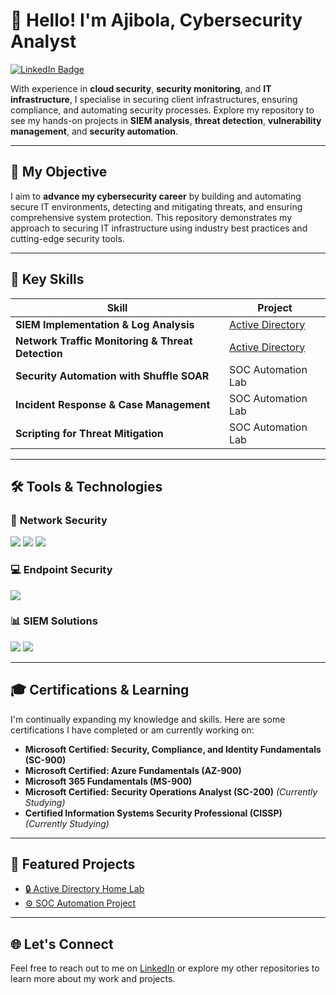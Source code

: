 # 👋 Hello! I'm Ajibola, Cybersecurity Analyst

[![LinkedIn Badge](https://img.shields.io/badge/-LinkedIn-0072b1?&style=for-the-badge&logo=linkedin&logoColor=white)](https://www.linkedin.com/in/ajibola-lawal/)

With experience in **cloud security**, **security monitoring**, and **IT infrastructure**, I specialise in securing client infrastructures, ensuring compliance, and automating security processes. Explore my repository to see my hands-on projects in **SIEM analysis**, **threat detection**, **vulnerability management**, and **security automation**.

---

## 🎯 My Objective

I aim to **advance my cybersecurity career** by building and automating secure IT environments, detecting and mitigating threats, and ensuring comprehensive system protection. This repository demonstrates my approach to securing IT infrastructure using industry best practices and cutting-edge security tools.

---

## 🔧 Key Skills

| **Skill**                                        | **Project**                                                   |
|--------------------------------------------------|---------------------------------------------------------------|
| **SIEM Implementation & Log Analysis**            | [Active Directory](https://github.com/Ajibolawal/Active-Directory-Home-Lab/blob/main/README.md)   |
| **Network Traffic Monitoring & Threat Detection** | [Active Directory](https://github.com/Ajibolawal/Active-Directory-Home-Lab/blob/main/README.md)   |
| **Security Automation with Shuffle SOAR**         | SOC Automation Lab                                            |
| **Incident Response & Case Management**           | SOC Automation Lab                                            |
| **Scripting for Threat Mitigation**               | SOC Automation Lab                                            |

---

## 🛠️ Tools & Technologies

### 🔌 **Network Security**
<div>
    <img src="https://img.shields.io/badge/-Wireshark-1679A7?&style=for-the-badge&logo=Wireshark&logoColor=white" />
    <img src="https://img.shields.io/badge/-Suricata-EF3B2D?&style=for-the-badge&logo=Suricata&logoColor=white" />
    <img src="https://img.shields.io/badge/-Zeek-777BB4?&style=for-the-badge&logo=Zeek&logoColor=white" />
</div>

### 💻 **Endpoint Security**
<div>
    <img src="https://img.shields.io/badge/-Microsoft_Defender_for_Endpoint-00A4EF?&style=for-the-badge&logo=Microsoft&logoColor=white" />
</div>

### 📊 **SIEM Solutions**
<div>
    <img src="https://img.shields.io/badge/-Microsoft_Sentinel-0078D4?&style=for-the-badge&logo=Microsoft&logoColor=white" />
    <img src="https://img.shields.io/badge/-Splunk-000000?&style=for-the-badge&logo=Splunk&logoColor=white" />
</div>

---

## 🎓 Certifications & Learning

I'm continually expanding my knowledge and skills. Here are some certifications I have completed or am currently working on:

- **Microsoft Certified: Security, Compliance, and Identity Fundamentals (SC-900)**
- **Microsoft Certified: Azure Fundamentals (AZ-900)**
- **Microsoft 365 Fundamentals (MS-900)**
- **Microsoft Certified: Security Operations Analyst (SC-200)** *(Currently Studying)*
- **Certified Information Systems Security Professional (CISSP)** *(Currently Studying)*

---

## 🔑 Featured Projects

- [🔒 Active Directory Home Lab](https://github.com/Ajibolawal/Active-Directory-Home-Lab/blob/main/README.md)
- [⚙️ SOC Automation Project](#)

---

## 🌐 Let's Connect

Feel free to reach out to me on [LinkedIn](https://www.linkedin.com/in/ajibola-lawal/) or explore my other repositories to learn more about my work and projects.
